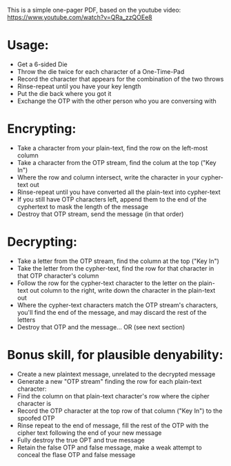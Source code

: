 This is a simple one-pager PDF, based on the youtube video: https://www.youtube.com/watch?v=QRa_zzQOEe8
  
# Usage:
* Get a 6-sided Die
* Throw the die twice for each character of a One-Time-Pad
* Record the character that appears for the combination of the two throws
* Rinse-repeat until you have your key length
* Put the die back where you got it
* Exchange the OTP with the other person who you are conversing with
  
# Encrypting:
* Take a character from your plain-text, find the row on the left-most column
* Take a character from the OTP stream, find the colum at the top ("Key In")
* Where the row and column intersect, write the character in your cypher-text out
* Rinse-repeat until you have converted all the plain-text into cypher-text
* If you still have OTP characters left, append them to the end of the cyphertext to mask the length of the message
* Destroy that OTP stream, send the message (in that order)
  
# Decrypting:
* Take a letter from the OTP stream, find the column at the top ("Key In")
* Take the letter from the cypher-text, find the row for that character in that OTP character's column
* Follow the row for the cypher-text character to the letter on the plain-text out column to the right, write down the character in the plain-text out
* Where the cypher-text characters match the OTP stream's characters, you'll find the end of the message, and may discard the rest of the letters
* Destroy that OTP and the message... OR (see next section)
  
# Bonus skill, for plausible denyability:
* Create a new plaintext message, unrelated to the decrypted message
* Generate a new "OTP stream" finding the row for each plain-text character:
 * Find the column on that plain-text character's row where the cipher character is
 * Record the OTP character at the top row of that column ("Key In") to the spoofed OTP
 * Rinse repeat to the end of message, fill the rest of the OTP with the cipher text following the end of your new message
 * Fully destroy the true OPT and true message
 * Retain the false OTP and false message, make a weak attempt to conceal the flase OTP and false message
